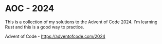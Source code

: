 # AOC - 2024

This is a collection of my solutions to the Advent of Code 2024.
I'm learning Rust and this is a good way to practice. 

Advent of Code - https://adventofcode.com/2024
